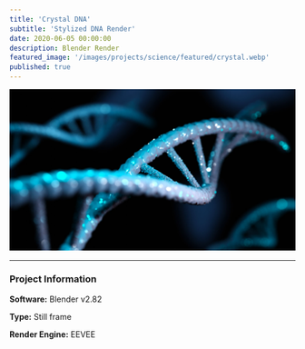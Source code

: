 ```yaml
---
title: 'Crystal DNA'
subtitle: 'Stylized DNA Render'
date: 2020-06-05 00:00:00
description: Blender Render
featured_image: '/images/projects/science/featured/crystal.webp'
published: true
---
```


![](/images/projects/science/full_size/crystal.webp)

---

### Project Information

**Software:** Blender v2.82

**Type:** Still frame

**Render Engine:** EEVEE
